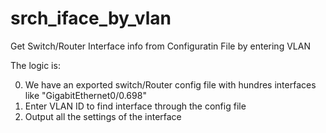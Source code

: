 # srch_iface_by_vlan
Get Switch/Router Interface info from Configuratin File by entering VLAN 

The logic is:

0. We have an exported switch/Router config file with hundres interfaces like "GigabitEthernet0/0.698"
1. Enter VLAN ID to find interface through the config file 
2. Output all the settings of the interface
